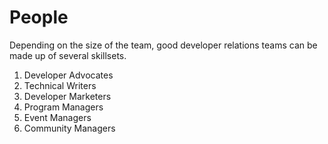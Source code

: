 # People

Depending on the size of the team, good developer relations teams can be made up of several skillsets.

1. Developer Advocates
1. Technical Writers
1. Developer Marketers
1. Program Managers
1. Event Managers
1. Community Managers
